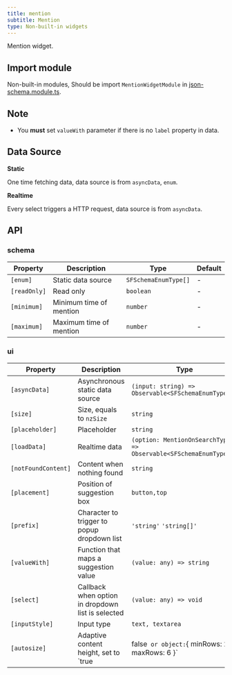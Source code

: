 ```yaml
---
title: mention
subtitle: Mention
type: Non-built-in widgets
---
```


Mention widget.

## Import module

Non-built-in modules, Should be import `MentionWidgetModule` in [json-schema.module.ts](https://github.com/ng-alain/ng-alain/blob/master/src/app/shared/json-schema/json-schema.module.ts#L11).

## Note

- You **must** set `valueWith` parameter if there is no `label` property in data.

## Data Source

**Static**

One time fetching data, data source is from `asyncData`, `enum`.

**Realtime**

Every select triggers a HTTP request, data source is from `asyncData`.

## API

### schema

| Property | Description | Type | Default |
|----------|-------------|------|---------|
| `[enum]` | Static data source | `SFSchemaEnumType[]` | - |
| `[readOnly]` | Read only | `boolean` | - |
| `[minimum]` | Minimum time of mention | `number` | - |
| `[maximum]` | Maximum time of mention | `number` | - |

### ui

| Property | Description | Type | Default |
|----------|-------------|------|---------|
| `[asyncData]` | Asynchronous static data source | `(input: string) => Observable<SFSchemaEnumType[]>` | - |
| `[size]` | Size, equals to `nzSize` | `string` | - |
| `[placeholder]` | Placeholder | `string` | - |
| `[loadData]` | Realtime data | `(option: MentionOnSearchTypes) => Observable<SFSchemaEnumType[]>` | - |
| `[notFoundContent]` | Content when nothing found | `string` | `无匹配结果，轻敲空格完成输入` |
| `[placement]` | Position of suggestion box | `button,top` | `button` |
| `[prefix]` | Character to trigger to popup dropdown list | `'string'` `'string[]'` | `@` |
| `[valueWith]` | Function that maps a suggestion value | `(value: any) => string` | - |
| `[select]` | Callback when option in dropdown list is selected | `(value: any) => void` | - |
| `[inputStyle]` | Input type | `text, textarea` | `text` |
| `[autosize]` | Adaptive content height, set to `true|false` or object:`{ minRows: 2, maxRows: 6 }` | `boolean,AutoSizeType` | `true` |
